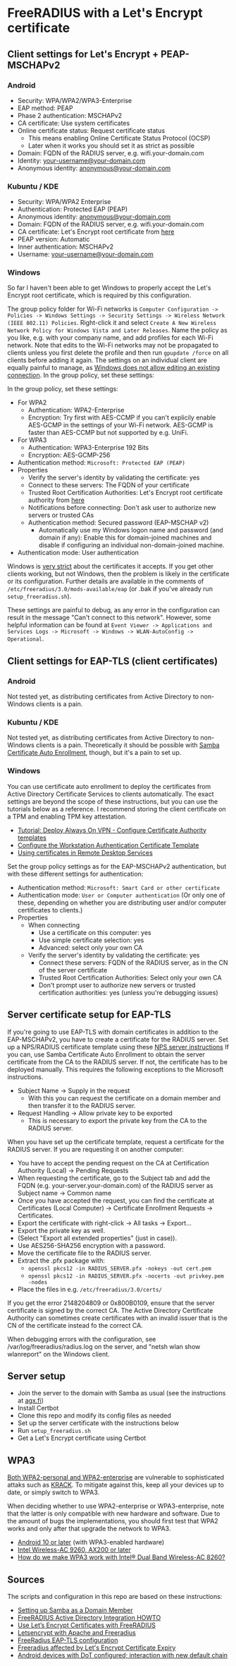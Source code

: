 # FreeRADIUS with a Let's Encrypt certificate

## Client settings for Let's Encrypt + PEAP-MSCHAPv2

### Android
- Security: WPA/WPA2/WPA3-Enterprise
- EAP method: PEAP
- Phase 2 authentication: MSCHAPv2
- CA certificate: Use system certificates
- Online certificate status: Request certificate status
  - This means enabling Online Certificate Status Protocol (OCSP)
  - Later when it works you should set it as strict as possible
- Domain: FQDN of the RADIUS server, e.g. wifi.your-domain.com
- Identity: your-username@your-domain.com
- Anonymous identity: anonymous@your-domain.com


### Kubuntu / KDE
- Security: WPA/WPA2 Enterprise
- Authentication: Protected EAP (PEAP)
- Anonymous identity: anonymous@your-domain.com
- Domain: FQDN of the RADIUS server, e.g. wifi.your-domain.com
- CA certificate: Let's Encrypt root certificate from [here](https://letsencrypt.org/certificates/)
- PEAP version: Automatic
- Inner authentication: MSCHAPv2
- Username: your-username@your-domain.com


### Windows
So far I haven't been able to get Windows to properly accept the Let's Encrypt root certificate,
which is required by this configuration.

The group policy folder for Wi-Fi networks is
`Computer Configuration -> Policies -> Windows Settings -> Security Settings -> Wireless Network (IEEE 802.11) Policies`.
Right-click it and select `Create A New Wireless Network Policy for Windows Vista and Later Releases`.
Name the policy as you like, e.g. with your company name, and add profiles for each Wi-Fi network.
Note that edits to the Wi-Fi networks may not be propagated to clients unless you first delete the profile
and then run `gpupdate /force` on all clients before adding it again.
The settings on an individual client are equally painful to manage, as
[Windows does not allow editing an existing connection](https://social.technet.microsoft.com/Forums/en-US/37bc5304-4dcf-4615-a079-a3dbf56a7162/how-do-i-change-a-wpa2enterprise-wireless-networks-saved-password-in-windows-10-without-first).
In the group policy, set these settings:

In the group policy, set these settings:
- For WPA2
  - Authentication: WPA2-Enterprise
  - Encryption: Try first with AES-CCMP if you can't explicily enable AES-GCMP in the settings of your Wi-Fi network.
    AES-GCMP is faster than AES-CCMP but not supported by e.g. UniFi.
- For WPA3
  - Authentication: WPA3-Enterprise 192 Bits
  - Encryption: AES-GCMP-256
- Authentication method: `Microsoft: Protected EAP (PEAP)`
- Properties
  - Verify the server's identity by validating the certificate: yes
  - Connect to these servers: The FQDN of your certificate
  - Trusted Root Certification Authorities: Let's Encrypt root certificate authority from [here](https://letsencrypt.org/certificates/)
  - Notifications before connecting: Don't ask user to authorize new servers or trusted CAs
  - Authentication method: Secured password (EAP-MSCHAP v2)
    - Automatically use my Windows logon name and password (and domain if any): Enable this for domain-joined machines and disable if configuring an individual non-domain-joined machine.
- Authentication mode: User authentication

Windows is
[very strict](https://docs.microsoft.com/en-US/troubleshoot/windows-server/networking/certificate-requirements-eap-tls-peap)
about the certificates it accepts.
If you get other clients working, but not Windows,
then the problem is likely in the certificate or its configuration.
Further details are available in the comments of `/etc/freeradius/3.0/mods-available/eap`
(or .bak if you've already run `setup_freeradius.sh`).

These settings are painful to debug, as any error in the configuration can result in the message
"Can't connect to this network".
However, some helpful information can be found at
`Event Viewer -> Applications and Services Logs -> Microsoft -> Windows -> WLAN-AutoConfig -> Operational`.


## Client settings for EAP-TLS (client certificates)

### Android
Not tested yet, as distributing certificates from Active Directory to non-Windows clients is a pain.

### Kubuntu / KDE
Not tested yet, as distributing certificates from Active Directory to non-Windows clients is a pain.
Theoretically it should be possible with
[Samba Certificate Auto Enrollment](https://wiki.samba.org/index.php/Certificate_Auto_Enrollment), though,
but it's a pain to set up.

### Windows
You can use certificate auto enrollment to deploy the certificates from Active Directory Certificate Services to clients automatically.
The exact settings are beyond the scope of these instructions, but you can use the tutorials below as a reference.
I recommend storing the client certificate on a TPM and enabling TPM key attestation.
- [Tutorial: Deploy Always On VPN - Configure Certificate Authority templates](https://learn.microsoft.com/en-us/windows-server/remote/remote-access/tutorial-aovpn-deploy-create-certificates)
- [Configure the Workstation Authentication Certificate Template](https://learn.microsoft.com/en-us/windows/security/operating-system-security/network-security/windows-firewall/configure-the-workstation-authentication-certificate-template)
- [Using certificates in Remote Desktop Services](https://learn.microsoft.com/en-us/previous-versions/windows/it-pro/windows-server-2012-r2-and-2012/dn781533(v=ws.11))

Set the group policy settings as for the EAP-MSCHAPv2 authentication, but with these different settings for authentication:
- Authentication method: `Microsoft: Smart Card or other certificate`
- Authentication mode: `User or Computer authentication`
  (Or only one of these, depending on whether you are distributing user and/or computer certificates to clients.)
- Properties
  - When connecting
    - Use a certificate on this computer: yes
    - Use simple certificate selection: yes
    - Advanced: select only your own CA
  - Verify the server's identity by validating the certificate: yes
    - Connect these servers: FQDN of the RADIUS server, as in the CN of the server certificate
    - Trusted Root Certification Authorities: Select only your own CA
    - Don't prompt user to authorize new servers or trusted certification authorities: yes
      (unless you're debugging issues)


## Server certificate setup for EAP-TLS
If you're going to use EAP-TLS with domain certificates in addition to the EAP-MSCHAPv2,
you have to create a certificate for the RADIUS server.
Set up a NPS/RADIUS certificate template using these
[NPS server instructions](https://learn.microsoft.com/en-us/windows-server/remote/remote-access/tutorial-aovpn-deploy-create-certificates#create-the-nps-server-authentication-template)
If you can, use Samba Certificate Auto Enrollment to obtain the server certificate from the CA to the RADIUS server.
If not, the certificate has to be deployed manually.
This requires the following exceptions to the Microsoft instructions.
- Subject Name -> Supply in the request
  - With this you can request the certificate on a domain member and then transfer it to the RADIUS server.
- Request Handling -> Allow private key to be exported
  - This is necessary to export the private key from the CA to the RADIUS server.

When you have set up the certificate template,
request a certificate for the RADIUS server.
If you are requesting it on another computer:
- You have to accept the pending request on the CA at
  Certification Authority (Local) -> Pending Requests
- When requesting the certificate, go to the Subject tab and add the FQDN
  (e.g. your-server.your-domain.com) of the RADIUS server as Subject name -> Common name
- Once you have accepted the request, you can find the certificate at
  Certificates (Local Computer) -> Certificate Enrollment Requests -> Certificates.
- Export the certificate with right-click -> All tasks -> Export...
- Export the private key as well.
- (Select "Export all extended properties" (just in case)).
- Use AES256-SHA256 encryption with a password.
- Move the certificate file to the RADIUS server.
- Extract the .pfx package with:
  - `openssl pkcs12 -in RADIUS_SERVER.pfx -nokeys -out cert.pem`
  - `openssl pkcs12 -in RADIUS_SERVER.pfx -nocerts -out privkey.pem -nodes`
- Place the files in e.g. `/etc/freeradius/3.0/certs/`

If you get the error 2148204809 or 0x800B0109,
ensure that the server certificate is signed by the correct CA.
The Active Directory Certificate Authority can sometimes create certificates
with an invalid issuer that is the CN of the certificate instead fo the correct CA.

When debugging errors with the configuration,
see /var/log/freeradius/radius.log on the server,
and "netsh wlan show wlanreport" on the Windows client.


## Server setup
- Join the server to the domain with Samba as usual
  (see the instructions at [agx.fi](https://agx.fi/it/active_directory.html))
- Install Certbot
- Clone this repo and modify its config files as needed
- Set up the server certificate with the instructions below
- Run `setup_freeradius.sh`
- Get a Let's Encrypt certificate using Certbot


## WPA3
[Both WPA2-personal and WPA2-enterprise](https://security.stackexchange.com/questions/171451/is-wpa2-enterprise-affected-by-the-krack-attack)
are vulnerable to sophisticated attaks such as
[KRACK](https://www.krackattacks.com/).
To mitigate against this, keep all your devices up to date, or simply switch to WPA3.

When deciding whether to use WPA2-enterprise or WPA3-enterprise,
note that the latter is only compatible with new hardware and software.
Due to the amount of bugs the implementations, you should first test that WPA2
works and only after that upgrade the network to WPA3.
- [Android 10 or later](https://source.android.com/docs/core/connect/wifi-wpa3-owe) (with WPA3-enabled hardware)
- [Intel Wireless-AC 9260, AX200 or later](https://www.intel.com/content/www/us/en/support/articles/000054783/wireless.html)
- [How do we make WPA3 work with Intel® Dual Band Wireless-AC 8260?](https://www.reddit.com/r/intel/comments/rpn8od/how_do_we_make_wpa3_work_with_intel_dual_band/)


## Sources
The scripts and configuration in this repo are based on these instructions:
- [Setting up Samba as a Domain Member](https://wiki.samba.org/index.php/Setting_up_Samba_as_a_Domain_Member)
- [FreeRADIUS Active Directory Integration HOWTO](https://wiki.freeradius.org/guide/freeradius-active-directory-integration-howto)
- [Use Let’s Encrypt Certificates with FreeRADIUS](https://framebyframewifi.net/2017/01/29/use-lets-encrypt-certificates-with-freeradius/)
- [Letsencrypt with Apache and Freeradius](https://www.nico-maas.de/?p=1217)
- [FreeRadius EAP-TLS configuration](https://wiki.alpinelinux.org/wiki/FreeRadius_EAP-TLS_configuration)
- [Freeradius affected by Let's Encrypt Certificate Expiry](https://www.reddit.com/r/sysadmin/comments/pyv7sa/freeradius_affected_by_lets_encrypt_certificate/)
- [Android devices with DoT configured; interaction with new default chain](https://community.letsencrypt.org/t/android-devices-with-dot-configured-interaction-with-new-default-chain/161020)
